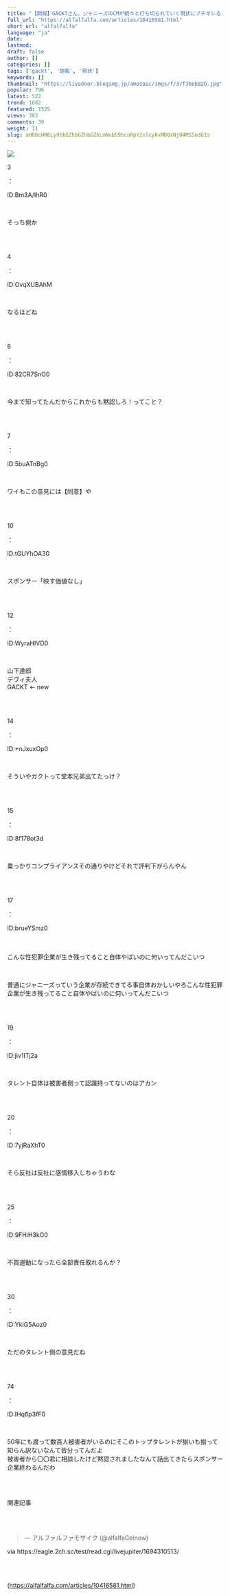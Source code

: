 ```yaml
---
title: "【朗報】GACKTさん、ジャニーズのCMが続々と打ち切られていく現状にブチギレる : アルファルファモザイク"
full_url: "https://alfalfalfa.com/articles/10416581.html"
short_url: "alfalfalfa"
language: "ja"
date: 
lastmod: 
draft: false
author: []
categories: []
tags: ['gackt', '朗報', '現状']
keywords: []
thumbnail: "https://livedoor.blogimg.jp/amosaic/imgs/f/3/f3beb82b.jpg"
popular: 796
latest: 522
trend: 1682
featured: 1525
views: 383
comments: 39
weight: 11
slug: aHR0cHM6Ly9hbGZhbGZhbGZhLmNvbS9hcnRpY2xlcy8xMDQxNjU4MS5odG1s
---
```


![](https://livedoor.blogimg.jp/amosaic/imgs/f/3/f3beb82b.jpg)

<div><p class='res_info'><p class='res_num'>3</p>：<p class='res_name'></p><p class='res_matome'><p class='res_id'>ID:Bm3A/IhR0</p></p></p><br> <p class='res_body'>そっち側か</p><br> <br> <p class='res_info'><p class='res_num'>4</p>：<p class='res_name'></p><p class='res_matome'><p class='res_id'>ID:OvqXUBAhM</p></p></p><br> <p class='res_body'>なるほどね</p><br> <br> <p class='res_info'><p class='res_num'>6</p>：<p class='res_name'></p><p class='res_matome'><p class='res_id'>ID:82CR7SnO0</p></p></p><br> <p class='res_body'>今まで知ってたんだからこれからも黙認しろ！ってこと？</p><br> <br> <p class='res_info'><p class='res_num'>7</p>：<p class='res_name'></p><p class='res_matome'><p class='res_id'>ID:5buATnBg0</p></p></p><br> <p class='res_body'>ワイもこの意見には【同意】や</p><br> <br> <p class='res_info'><p class='res_num'>10</p>：<p class='res_name'></p><p class='res_matome'><p class='res_id'>ID:tGUYhOA30</p></p></p><br> <p class='res_body'>スポンサー「映す価値なし」</p><br> <br> <p class='res_info'><p class='res_num'>12</p>：<p class='res_name'></p><p class='res_matome'><p class='res_id'>ID:WyraHIVD0</p></p></p><br> <p class='res_body'>山下達郎<br> デヴィ夫人<br> GACKT ← new</p><br> <br> <p class='res_info'><p class='res_num'>14</p>：<p class='res_name'></p><p class='res_matome'><p class='res_id'>ID:+nJxuxOp0</p></p></p><br> <p class='res_body'>そういやガクトって堂本兄弟出てたっけ？</p><br> <br> <p class='res_info'><p class='res_num'>15</p>：<p class='res_name'></p><p class='res_matome'><p class='res_id'>ID:8f178ot3d</p></p></p><br> <p class='res_body'>乗っかりコンプライアンスその通りやけどそれで評判下がらんやん</p><br> <br> <p class='res_info'><p class='res_num'>17</p>：<p class='res_name'></p><p class='res_matome'><p class='res_id'>ID:brueYSmz0</p></p></p><br> <br> こんな性犯罪企業が生き残ってること自体やばいのに何いってんだこいつ<br> <p class='in_ads'></p><br> <p>普通にジャニーズっていう企業が存続できてる事自体おかしいやろこんな性犯罪企業が生き残ってること自体やばいのに何いってんだこいつ</p><br> <br> <p class='res_info'><p class='res_num'>19</p>：<p class='res_name'></p><p class='res_matome'><p class='res_id'>ID:jiv1ITj2a</p></p></p><br> <p class='res_body'>タレント自体は被害者側って認識持ってないのはアカン</p><br> <br> <p class='res_info'><p class='res_num'>20</p>：<p class='res_name'></p><p class='res_matome'><p class='res_id'>ID:7yjRaXhT0</p></p></p><br> <p class='res_body'>そら反社は反社に感情移入しちゃうわな</p><br> <br> <p class='res_info'><p class='res_num'>25</p>：<p class='res_name'></p><p class='res_matome'><p class='res_id'>ID:9FHiH3kO0</p></p></p><br> <p class='res_body'>不買運動になったら全部責任取れるんか？</p><br> <br> <p class='res_info'><p class='res_num'>30</p>：<p class='res_name'></p><p class='res_matome'><p class='res_id'>ID:YkIG5Aoz0</p></p></p><br> <p class='res_body'>ただのタレント側の意見だね</p><br> <br> <p class='res_info'><p class='res_num'>74</p>：<p class='res_name'></p><p class='res_matome'><p class='res_id'>ID:IHq6p3fF0</p></p></p><br> <p class='res_body'>50年にも渡って数百人被害者がいるのにそこのトップタレントが揃いも揃って知らん訳ないなんて皆分ってんだよ<br> 被害者から〇〇君に相談したけど黙認されましたなんて話出てきたらスポンサー企業終わるんだわ</p><br> <br> <p id='related-title'>関連記事</p><br> <br> <p class='in_ads'></p><blockquote class='twitter-tweet'><p lang='und' dir='ltr'></p> — アルファルファモザイク (@alfalfaGeinow) <a href='https://twitter.com/alfalfaGeinow/status/1700698616397287906/'></a></blockquote><p class='via'>via https://eagle.2ch.sc/test/read.cgi/livejupiter/1694310513/</p><br> <br> </div>

(https://alfalfalfa.com/articles/10416581.html)
